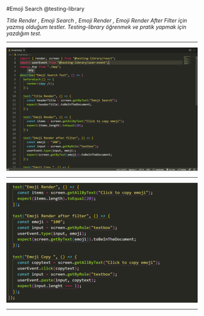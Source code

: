 #Emoji Search @testing-library

*Title Render , Emoji Search , Emoji Render , Emoji Render After Filter için yazmış olduğum testler. Testing-library öğrenmek ve pratik yapmak için yazdığım test.*

---

<img src="src/testwriting1.png">

---

<img src="src/testwriting2.png">

---






